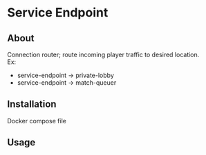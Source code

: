 # Service Endpoint
## About
Connection router; route incoming player traffic to desired location. <br>
Ex:
- service-endpoint -> private-lobby
- service-endpoint -> match-queuer

## Installation
Docker compose file
## Usage
